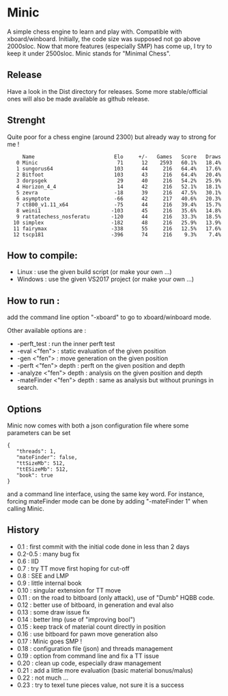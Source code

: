 # Minic
A simple chess engine to learn and play with.
Compatible with xboard/winboard.
Initially, the code size was supposed not go above 2000sloc.
Now that more features (especially SMP) has come up, I try to keep it under 2500sloc.
Minic stands for "Minimal Chess".

## Release

Have a look in the Dist directory for releases. Some more stable/official ones will also be made available as github release.

## Strenght
Quite poor for a chess engine (around 2300) but already way to strong for me !

```
     Name                          Elo     +/-   Games   Score   Draws
   0 Minic                          71      12    2593   60.1%   18.4%
   1 sungorus64                    103      44     216   64.4%   17.6%
   2 Bitfoot                       103      43     216   64.4%   20.4%
   3 dorpsgek                       29      40     216   54.2%   25.9%
   4 Horizon_4_4                    14      42     216   52.1%   18.1%
   5 zevra                         -18      39     216   47.5%   30.1%
   6 asymptote                     -66      42     217   40.6%   20.3%
   7 ct800_v1.11_x64               -75      44     216   39.4%   15.7%
   8 weini1                       -103      45     216   35.6%   14.8%
   9 rattatechess_nosferatu       -120      44     216   33.3%   18.5%
  10 simplex                      -182      48     216   25.9%   13.9%
  11 fairymax                     -338      55     216   12.5%   17.6%
  12 tscp181                      -396      74     216    9.3%    7.4%
```

## How to compile:
* Linux : use the given build script (or make your own ...)
* Windows : use the given VS2017 project (or make your own ...)

## How to run :
add the command line option "-xboard" to go to xboard/winboard mode.

Other available options are :
* -perft_test : run the inner perft test
* -eval <"fen"> : static evaluation of the given position
* -gen <"fen"> : move generation on the given position
* -perft <"fen"> depth : perft on the given position and depth
* -analyze <"fen"> depth : analysis on the given position and depth
* -mateFinder <"fen"> depth : same as analysis but without prunings in search.

## Options

Minic now comes with both a json configuration file where some parameters can be set
```
{
   "threads": 1,
   "mateFinder": false,
   "ttSizeMb": 512,
   "ttESizeMb": 512,
   "book": true
}
```
and a command line interface, using the same key word. For instance, forcing mateFinder mode can be done by adding "-mateFinder 1" when calling Minic.

## History

* 0.1 : first commit with the initial code done in less than 2 days
* 0.2-0.5 : many bug fix
* 0.6 : IID
* 0.7 : try TT move first hoping for cut-off
* 0.8 : SEE and LMP
* 0.9 : little internal book
* 0.10 : singular extension for TT move
* 0.11 : on the road to bitboard (only attack), use of "Dumb" HQBB code.
* 0.12 : better use of bitboard, in generation and eval also
* 0.13 : some draw issue fix
* 0.14 : better lmp (use of "improving bool")
* 0.15 : keep track of material count directly in position
* 0.16 : use bitboard for pawn move generation also
* 0.17 : Minic goes SMP ! 
* 0.18 : configuration file (json) and threads management
* 0.19 : option from command line and fix a TT issue  
* 0.20 : clean up code, especially draw management  
* 0.21 : add a little more evaluation (basic material bonus/malus)
* 0.22 : not much ...
* 0.23 : try to texel tune pieces value, not sure it is a success 

